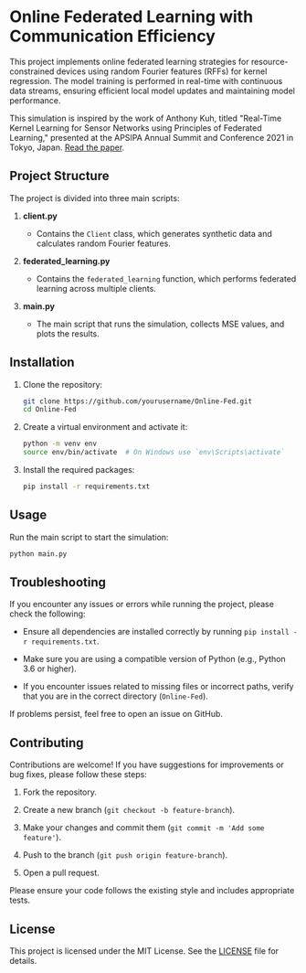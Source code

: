 # Online Federated Learning with Communication Efficiency

This project implements online federated learning strategies for resource-constrained devices using random Fourier features (RFFs) for kernel regression. The model training is performed in real-time with continuous data streams, ensuring efficient local model updates and maintaining model performance.

This simulation is inspired by the work of Anthony Kuh, titled "Real-Time Kernel Learning for Sensor Networks using Principles of Federated Learning," presented at the APSIPA Annual Summit and Conference 2021 in Tokyo, Japan. [Read the paper](https://ieeexplore.ieee.org/document/9689337).

## Project Structure

The project is divided into three main scripts:

1. **client.py**
   - Contains the `Client` class, which generates synthetic data and calculates random Fourier features.

2. **federated_learning.py**
   - Contains the `federated_learning` function, which performs federated learning across multiple clients.

3. **main.py**
   - The main script that runs the simulation, collects MSE values, and plots the results.

## Installation

1. Clone the repository:
    ```bash
    git clone https://github.com/yourusername/Online-Fed.git
    cd Online-Fed
    ```

2. Create a virtual environment and activate it:
    ```bash
    python -m venv env
    source env/bin/activate  # On Windows use `env\Scripts\activate`
    ```

3. Install the required packages:
    ```bash
    pip install -r requirements.txt
    ```

## Usage

Run the main script to start the simulation:
```bash
python main.py
```

## Troubleshooting

If you encounter any issues or errors while running the project, please check the following:

- Ensure all dependencies are installed correctly by running `pip install -r requirements.txt`.
  
- Make sure you are using a compatible version of Python (e.g., Python 3.6 or higher).
 
- If you encounter issues related to missing files or incorrect paths, verify that you are in the correct directory (`Online-Fed`).

If problems persist, feel free to open an issue on GitHub.

## Contributing

Contributions are welcome! If you have suggestions for improvements or bug fixes, please follow these steps:

1. Fork the repository.

2. Create a new branch (`git checkout -b feature-branch`).

3. Make your changes and commit them (`git commit -m 'Add some feature'`).

4. Push to the branch (`git push origin feature-branch`).

5. Open a pull request.

Please ensure your code follows the existing style and includes appropriate tests.

## License

This project is licensed under the MIT License. See the [LICENSE](LICENSE.txt) file for details.
